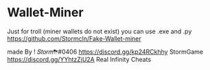 # Wallet-Miner
 Just for troll (miner wallets do not exist)
you can use .exe and .py
https://github.com/Stormcln/Fake-Wallet-miner


made By ! 𝑆𝑡𝑜𝑟𝑚⛈#0406
https://discord.gg/kp24RCkhhy StormGame
https://discord.gg/YYhtzZjU2A Real Infinity Cheats
